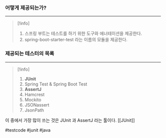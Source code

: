 ### 어떻게 제공되는가?
---
>[!info]
>1. 스프링 부트는 테스트를 하기 위한 도구와 에너테이션을 제공한다.
>2. spring-boot-starter-test 라는 이름의 모듈을 제공한다.

### 제공되는 테스터의 목록
---
>[!info]
>1. **JUnit**
>2. Spring Test & Spring Boot Test
>3. **AssertJ**
>4. Hamcrest
>5. Mockito
>6. JSONassert
>7. JsonPath

이 중에서 가장 많이 쓰는 것은 JUnit 과 AssertJ 라는 툴이다.
[[JUnit]]


#testcode 
#junit
#java 